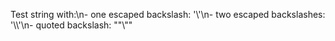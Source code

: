 Test string with:\n- one escaped backslash: '\\'\n- two escaped backslashes: '\\\\'\n- quoted backslash: "\"\\\""
